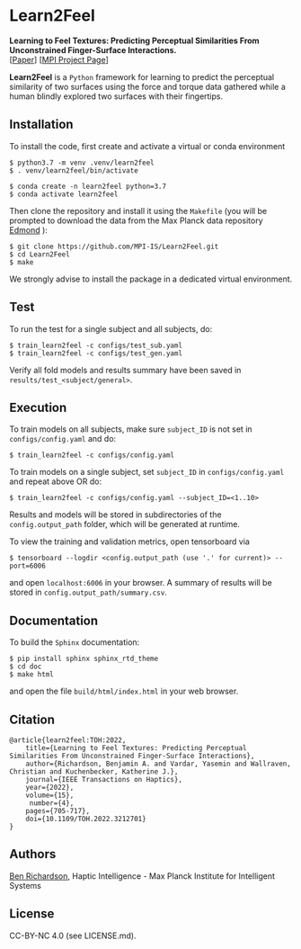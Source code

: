 # Learn2Feel
<b> Learning to Feel Textures: Predicting Perceptual Similarities From Unconstrained Finger-Surface Interactions. </b>\
[[Paper](https://doi.org/10.1109/TOH.2022.3212701)] [[MPI Project Page](https://hi.is.mpg.de/research_projects/surface-interactions-as-probability-distributions-in-embedding-spaces)]


**Learn2Feel** is a `Python` framework for learning to predict the perceptual similarity of two surfaces using the force and torque data gathered while a human blindly explored two surfaces with their fingertips.


Installation
------------

To install the code, first create and activate a virtual or conda environment 

```
$ python3.7 -m venv .venv/learn2feel
$ . venv/learn2feel/bin/activate
```
```
$ conda create -n learn2feel python=3.7
$ conda activate learn2feel
```

Then clone the repository and install it using the `Makefile` (you will be prompted to download the data from the Max Planck data repository [Edmond](https://doi.org/10.17617/3.2HBHR8) ):

```
$ git clone https://github.com/MPI-IS/Learn2Feel.git
$ cd Learn2Feel
$ make
```
We strongly advise to install the package in a dedicated virtual environment.


Test
----
To run the test for a single subject and all subjects, do:
```
$ train_learn2feel -c configs/test_sub.yaml 
$ train_learn2feel -c configs/test_gen.yaml 
```
Verify all fold models and results summary have been saved in `results/test_<subject/general>`.


Execution
-----
To train models on all subjects, make sure `subject_ID` is not set in
`configs/config.yaml` and do: 
```
$ train_learn2feel -c configs/config.yaml
```

To train models on a single subject, set `subject_ID` in
`configs/config.yaml` and repeat above OR do: 
```
$ train_learn2feel -c configs/config.yaml --subject_ID=<1..10>
```

Results and models will be stored in subdirectories of the `config.output_path` 
folder, which will be generated at runtime. 

To view the training and validation metrics, open tensorboard via
```
$ tensorboard --logdir <config.output_path (use '.' for current)> --port=6006
```
and open `localhost:6006` in your browser. A summary of results will be
stored in `config.output_path/summary.csv`.




Documentation
-------------
To build the `Sphinx` documentation:
```
$ pip install sphinx sphinx_rtd_theme
$ cd doc
$ make html
```
and open the file `build/html/index.html` in your web browser.


Citation
--------
```
@article{learn2feel:TOH:2022,
    title={Learning to Feel Textures: Predicting Perceptual Similarities From Unconstrained Finger-Surface Interactions}, 
    author={Richardson, Benjamin A. and Vardar, Yasemin and Wallraven, Christian and Kuchenbecker, Katherine J.},
    journal={IEEE Transactions on Haptics}, 
    year={2022},
    volume={15},
     number={4},
    pages={705-717},
    doi={10.1109/TOH.2022.3212701}
}
```

Authors
-------
[Ben Richardson](https://github.com/benrichardson28),
Haptic Intelligence - Max Planck Institute for Intelligent Systems


License
-------
CC-BY-NC 4.0 (see LICENSE.md).
